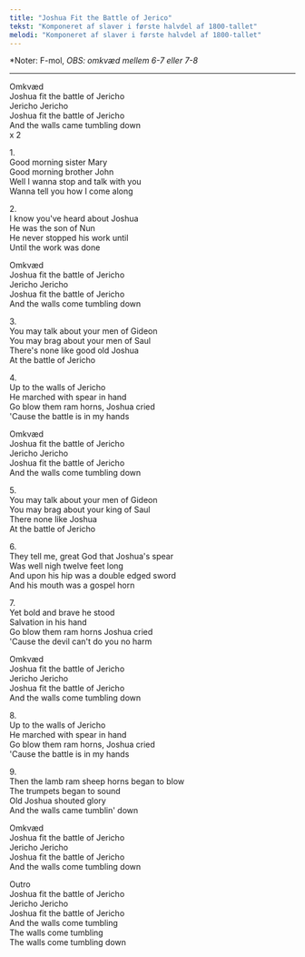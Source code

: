 ```yaml
---
title: "Joshua Fit the Battle of Jerico"
tekst: "Komponeret af slaver i første halvdel af 1800-tallet"
melodi: "Komponeret af slaver i første halvdel af 1800-tallet"
---
```

*Noter: F-mol, *OBS: omkvæd mellem 6-7 eller 7-8* <br>

***

Omkvæd<br>
Joshua fit the battle of Jericho<br>
Jericho Jericho<br>
Joshua fit the battle of Jericho<br>
And the walls came tumbling down<br>
x 2<br>

1.<br>
Good morning sister Mary<br>
Good morning brother John<br>
Well I wanna stop and talk with you<br>
Wanna tell you how I come along<br>

2.<br>
I know you've heard about Joshua<br>
He was the son of Nun<br>
He never stopped his work until<br>
Until the work was done<br>

Omkvæd<br>
Joshua fit the battle of Jericho<br>
Jericho Jericho<br>
Joshua fit the battle of Jericho<br>
And the walls come tumbling down<br>

3.<br>
You may talk about your men of Gideon<br>
You may brag about your men of Saul<br>
There's none like good old Joshua<br>
At the battle of Jericho<br>

4.<br>
Up to the walls of Jericho<br>
He marched with spear in hand<br>
Go blow them ram horns, Joshua cried<br>
'Cause the battle is in my hands<br>

Omkvæd<br>
Joshua fit the battle of Jericho<br>
Jericho Jericho<br>
Joshua fit the battle of Jericho<br>
And the walls come tumbling down<br>

5.<br>
You may talk about your men of Gideon<br>
You may brag about your king of Saul<br>
There none like Joshua<br>
At the battle of Jericho<br>

6.<br>
They tell me, great God that Joshua's spear<br>
Was well nigh twelve feet long<br>
And upon his hip was a double edged sword<br>
And his mouth was a gospel horn<br>

7.<br>
Yet bold and brave he stood<br>
Salvation in his hand<br>
Go blow them ram horns Joshua cried<br>
'Cause the devil can't do you no harm<br>

Omkvæd<br>
Joshua fit the battle of Jericho<br>
Jericho Jericho<br>
Joshua fit the battle of Jericho<br>
And the walls come tumbling down<br>

8.<br>
Up to the walls of Jericho<br>
He marched with spear in hand<br>
Go blow them ram horns, Joshua cried<br>
'Cause the battle is in my hands<br>

9.<br>
Then the lamb ram sheep horns began to blow<br>
The trumpets began to sound<br>
Old Joshua shouted glory<br>
And the walls came tumblin' down<br>

Omkvæd<br>
Joshua fit the battle of Jericho<br>
Jericho Jericho<br>
Joshua fit the battle of Jericho<br>
And the walls come tumbling down<br>

Outro<br>
Joshua fit the battle of Jericho<br>
Jericho Jericho<br>
Joshua fit the battle of Jericho<br>
And the walls come tumbling<br>
The walls come tumbling<br>
The walls come tumbling down<br>
